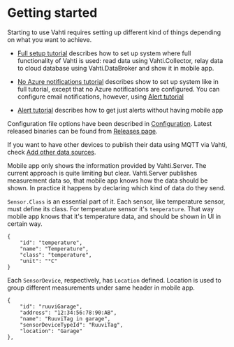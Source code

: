 # Getting started
Starting to use Vahti requires setting up different kind of things depending on what you want to achieve. 

- [Full setup tutorial](FullTutorial.md) describes how to set up system where full functionality of Vahti is used: read data using Vahti.Collector, relay data to cloud database using Vahti.DataBroker and show it in mobile app.

- [No Azure notifications tutorial](NoAzureNotificationsTutorial.md) describes show to set up system like in full tutorial, except that no Azure notifications are configured. You can configure email notifications, however, using [Alert tutorial](AlertTutorial.md)

- [Alert tutorial](AlertTutorial.md) describes how to get just alerts without having mobile app

Configuration file options have been described in [Configuration](Configuration.md). Latest released binaries can be found from [Releases page](https://github.com/ilpork/vahti/releases/latest/).

If you want to have other devices to publish their data using MQTT via Vahti, check [Add other data sources](AddOtherDataSources.md).

Mobile app only shows the information provided by Vahti.Server. The current approach is quite limiting but clear. Vahti.Server publishes measurement data so, that mobile app knows how the data should be shown. In practice it happens by declaring which kind of data do they send.

`Sensor.Class` is an essential part of it. Each sensor, like temperature sensor, must define its class. For temperature sensor it's `temperature`. That way mobile app knows that it's temperature data, and should be shown in UI in certain way. 
```
{
    "id": "temperature",
    "name": "Temperature",
    "class": "temperature",
    "unit": "°C"
}
```

Each `SensorDevice`, respectively, has `Location` defined. Location is used to group different measurements under same header in mobile app.
```
{
    "id": "ruuviGarage",
    "address": "12:34:56:78:90:AB",
    "name": "RuuviTag in garage",
    "sensorDeviceTypeId": "RuuviTag",
    "location": "Garage"
},
```


